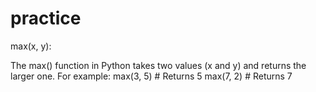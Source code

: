 # practice
max(x, y):

The max() function in Python takes two values (x and y) and returns the larger one.
For example:
max(3, 5)  # Returns 5
max(7, 2)  # Returns 7

